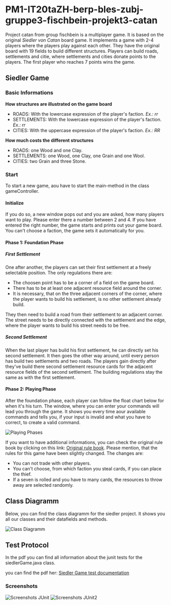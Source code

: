 # PM1-IT20taZH-berp-bles-zubj-gruppe3-fischbein-projekt3-catan
Project catan from group fischbein is a multiplayer game. It is based on the original *Siedler von Catan* board game.
It implements a game with 2-4 players where the players play against each other. 
They have the original board with 19 fields to build different structures.
Players can build roads, settlements and citie, where settlements and cities donate points to the players. The first player who reaches 7 points wins the game.

## Siedler Game
### Basic Informations
**How structures are illustrated on the game board**
* ROADS: With the lowercase expression of the player's faction. *Ex.: rr*
* SETTLEMENTS: With the lowercase expression of the player's faction. *Ex.: rr*
* CITIES: With the uppercase expression of the player's faction. *Ex.: RR*

**How much costs the different structures**
* ROADS: one Wood and one Clay.
* SETTLEMENTS: one Wood, one Clay, one Grain and one Wool.
* CITIES: two Grain and three Stone.

### Start
To start a new game, aou have to start the main-method in the class gameController. 
#### Initialize
If you do so, a new window pops out and you are asked, how many players want to play. 
Please enter there a number between 2 and 4. If you have entered the right number, the game starts
and prints out your game board. You can't choose a faction, the game sets it automatically for you.

#### Phase 1: Foundation Phase
##### First Settlement
One after another, the players can set their first settlement at a freely selectable position. The only regulations there are:
* The choosen point has to be a corner of a field on the game board.
* There has to be at least one adjacent resource field around the corner.
* It is necessary, that on the three adjacent corners of the corner, where the player wants to build his settlement, is no other settlement already build. 

They then need to build a road from their settlement to an adjacent corner. The street needs to be directly connected with the settlement and the edge, where
the player wants to build his street needs to be free.
##### Second Settlement
When the last player has build his first settlement, he can directly set his second settlement. It then goes the other way around, until every person
has build two settlements and two roads. The players gain directly after they've build there second settlement resource cards for the adjacent resource fields of the second settlement. The building regulations stay the same as with the first settlement.

#### Phase 2: Playing Phase
After the foundation phase, each player can follow the float chart below for when it's his turn.
The window, where you can enter your commands will lead you through the game. It shows you every time aour available commands and tells you, if your
input is invalid and what you have to correct, to create a valid command.

![Playing Phases](doc/GameDiagramm.png)

If you want to have additional informations, you can check the original rule book by clicking on this link: [Original rule book](file:///C:/Users/yvesb/Downloads/4002051693602_catan_-_das_spiel_0%20(5).pdf). Please mention, that the rules for this game have been slightly changed. The changes are:
* You can not trade with other players.
* You can't choose, from which faction you steal cards, if you can place the thief.
* If a seven is rolled and you have to many cards, the resources to throw away are selected randomly.

## Class Diagramm
Below, you can find the class diagramm for the siedler project. It shows you all our classes and their datafields and methods.

![Class Diagramm](doc/Klassendiagramm.png)

## Test Protocol
In the pdf you can find all information about the junit tests for the siedlerGame.java class.

you can find the pdf her: 
[Siedler Game test documentation](https://github.zhaw.ch/PM1-IT20taZH-berp-bles-zubj/gruppe3-fischbein-projekt3-catan/blob/master/doc/testing/testing-siedlerGame-documentation.pdf)

### Screenshots
![Screenshots JUnit](doc/testing/tests-1.PNG)
![Screenshots JUnit2](doc/testing/tests-2.PNG)
